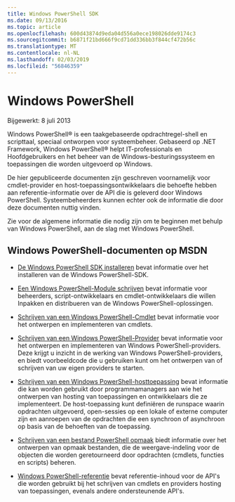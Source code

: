 ```yaml
---
title: Windows PowerShell SDK
ms.date: 09/13/2016
ms.topic: article
ms.openlocfilehash: 600d43874d9eda04d556a0ece198026dde9174c3
ms.sourcegitcommit: b6871f21bd666f9cd71dd336bb3f844cf472b56c
ms.translationtype: MT
ms.contentlocale: nl-NL
ms.lasthandoff: 02/03/2019
ms.locfileid: "56846359"
---
```

# <a name="windows-powershell"></a>Windows PowerShell

Bijgewerkt: 8 juli 2013

Windows PowerShell® is een taakgebaseerde opdrachtregel-shell en scripttaal, speciaal ontworpen voor systeembeheer. Gebaseerd op .NET Framework, Windows PowerShell® helpt IT-professionals en Hoofdgebruikers en het beheer van de Windows-besturingssysteem en toepassingen die worden uitgevoerd op Windows.

De hier gepubliceerde documenten zijn geschreven voornamelijk voor cmdlet-provider en host-toepassingsontwikkelaars die behoefte hebben aan referentie-informatie over de API die is geleverd door Windows PowerShell.
Systeembeheerders kunnen echter ook de informatie die door deze documenten nuttig vinden.

Zie voor de algemene informatie die nodig zijn om te beginnen met behulp van Windows PowerShell, aan de slag met Windows PowerShell.

## <a name="windows-powershell-documents-on-msdn"></a>Windows PowerShell-documenten op MSDN

- [De Windows PowerShell SDK installeren](https://msdn.microsoft.com/en-us/library/ff458115.aspx) bevat informatie over het installeren van de Windows PowerShell-SDK.

- [Een Windows PowerShell-Module schrijven](./module/writing-a-windows-powershell-module.md) bevat informatie voor beheerders, script-ontwikkelaars en cmdlet-ontwikkelaars die willen Inpakken en distribueren van de Windows PowerShell-oplossingen.

- [Schrijven van een Windows PowerShell-Cmdlet](./cmdlet/writing-a-windows-powershell-cmdlet.md) bevat informatie voor het ontwerpen en implementeren van cmdlets.

- [Schrijven van een Windows PowerShell-Provider](./provider/writing-a-windows-powershell-provider.md) bevat informatie voor het ontwerpen en implementeren van Windows PowerShell-providers. Deze krijgt u inzicht in de werking van Windows PowerShell-providers, en biedt voorbeeldcode die u gebruiken kunt om het ontwerpen van of schrijven van uw eigen providers te starten.

- [Schrijven van een Windows PowerShell-hosttoepassing](./hosting/writing-a-windows-powershell-host-application.md) bevat informatie die kan worden gebruikt door programmamanagers aan wie het ontwerpen van hosting van toepassingen en ontwikkelaars die ze implementeert. De host-toepassing kunt definiëren de runspace waarin opdrachten uitgevoerd, open-sessies op een lokale of externe computer zijn en aanroepen van de opdrachten die een synchroon of asynchroon op basis van de behoeften van de toepassing.

- [Schrijven van een bestand PowerShell opmaak](./format/writing-a-powershell-formatting-file.md) biedt informatie over het ontwerpen van opmaak bestanden, die de weergave-indeling voor de objecten die worden geretourneerd door opdrachten (cmdlets, functies en scripts) beheren.

- [Windows PowerShell-referentie](./windows-powershell-reference.md) bevat referentie-inhoud voor de API's die worden gebruikt bij het schrijven van cmdlets en providers hosting van toepassingen, evenals andere ondersteunende API's.
